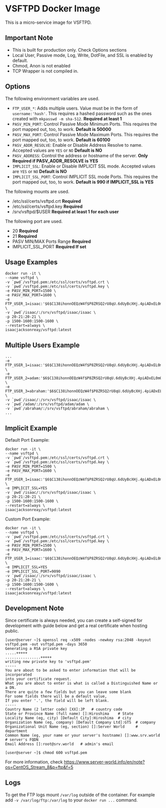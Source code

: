# VSFTPD Docker Image

This is a micro-service image for VSFTPD.

## Important Note
- This is built for production only. Check Options sections
- Local User, Passive mode, Log, Write, DotFile, and SSL is enabled by default. 
- Chmod, Anon is not enabled
- TCP Wrapper is not compiled in. 

## Options

The following environment variables are used.

- `FTP_USER_*`: Adds multiple users. Value must be in the form of `username:'hash'`. This requires a hashed password such as the ones created with `mkpasswd -m sha-512`. **Required at least 1**
- `PASV_MIN_PORT`: Control Passive Mode Minimum Ports. This requires the port mapped out, too, to work. **Default is 50000**
- `PASV_MAX_PORT`: Control Passive Mode Maximum Ports. This requires the port mapped out, too, to work. **Default is 60100**
- `PASV_ADDR_RESOLVE`: Enable or Disable Address Resolve to name. Accepted values are `YES` or `NO` **Default is NO**
- `PASV_ADDRESS`: Control the address or hostname of the server. **Only Required if PASV_ADDR_RESOLVE is YES**
- `IMPLICIT_SSL`: Enable or Disable IMPLICIT SSL mode. Accepted values are `YES` or `NO` **Default is NO**
- `IMPLICIT_SSL_PORT`: Control IMPLICIT SSL mode Ports. This requires the port mapped out, too, to work. **Default is 990 if IMPLICIT_SSL is YES**

The following mounts are used.

- /etc/ssl/certs/vsftpd.crt **Required**
- /etc/ssl/certs/vsftpd.key **Required**
- /srv/vsftpd/$USER **Required at least 1 for each user**

The following port are used.

- 20 **Required**
- 21 **Required**
- PASV MIN/MAX Ports Range **Required**
- IMPLICIT_SSL_PORT **Required If set**

## Usage Examples

```
docker run -it \
--name vsftpd \
-v `pwd`/vsftpd.pem:/etc/ssl/certs/vsftpd.crt \
-v `pwd`/vsftpd.pem:/etc/ssl/certs/vsftpd.key \
-e PASV_MIN_PORT=1500 \
-e PASV_MAX_PORT=1600 \
-e FTP_USER_1=isaac:'$6$C138ihonnOEQzW4f$P8ZRSQ2rU8qU.6dUyBcXHj.4piADxEL0mQskpBeBTAtjxBMobTohykzsBG8cYShgu9ciUp59AxDFvsn2asH2X0' \
-v `pwd`/isaac/:/srv/vsftpd/isaac/isaac \
-p 20-21:20-21 \
-p 1500-1600:1500-1600 \
--restart=always \
isaacjacksonreay/vsftpd:latest
```

## Multiple Users Example

```
...
-e FTP_USER_1=isaac:'$6$C138ihonnOEQzW4f$P8ZRSQ2rU8qU.6dUyBcXHj.4piADxEL0mQskpBeBTAtjxBMobTohykzsBG8cYShgu9ciUp59AxDFvsn2asH2X0' \
-e FTP_USER_2=adam:'$6$C138ihonnOEQzW4f$P8ZRSQ2rU8qU.6dUyBcXHj.4piADxEL0mQskpBeBTAtjxBMobTohykzsBG8cYShgu9ciUp59AxDFvsn2asH2X0' \
-e FTP_USER_3=abraham:'$6$C138ihonnOEQzW4f$P8ZRSQ2rU8qU.6dUyBcXHj.4piADxEL0mQskpBeBTAtjxBMobTohykzsBG8cYShgu9ciUp59AxDFvsn2asH2X0' \
-v `pwd`/isaac/:/srv/vsftpd/isaac/isaac \
-v `pwd`/adam/:/srv/vsftpd/adam/adam \
-v `pwd`/abraham/:/srv/vsftpd/abraham/abraham \
...
```

## Implicit Example

Default Port Example:
```
docker run -it \
--name vsftpd \
-v `pwd`/vsftpd.pem:/etc/ssl/certs/vsftpd.crt \
-v `pwd`/vsftpd.pem:/etc/ssl/certs/vsftpd.key \
-e PASV_MIN_PORT=1500 \
-e PASV_MAX_PORT=1600 \
-e FTP_USER_1=isaac:'$6$C138ihonnOEQzW4f$P8ZRSQ2rU8qU.6dUyBcXHj.4piADxEL0mQskpBeBTAtjxBMobTohykzsBG8cYShgu9ciUp59AxDFvsn2asH2X0' \
-e IMPLICIT_SSL=YES
-v `pwd`/isaac/:/srv/vsftpd/isaac/isaac \
-p 20-21:20-21 \
-p 1500-1600:1500-1600 \
--restart=always \
isaacjacksonreay/vsftpd:latest
```

Custom Port Example:
```
docker run -it \
--name vsftpd \
-v `pwd`/vsftpd.pem:/etc/ssl/certs/vsftpd.crt \
-v `pwd`/vsftpd.pem:/etc/ssl/certs/vsftpd.key \
-e PASV_MIN_PORT=1500 \
-e PASV_MAX_PORT=1600 \
-e FTP_USER_1=isaac:'$6$C138ihonnOEQzW4f$P8ZRSQ2rU8qU.6dUyBcXHj.4piADxEL0mQskpBeBTAtjxBMobTohykzsBG8cYShgu9ciUp59AxDFvsn2asH2X0' \
-e IMPLICIT_SSL=YES
-e IMPLICIT_SSL_PORT=9090
-v `pwd`/isaac/:/srv/vsftpd/isaac/isaac \
-p 20-21:20-21 \
-p 1500-1600:1500-1600 \
--restart=always \
isaacjacksonreay/vsftpd:latest
```

## Development Note

Since certificate is always needed, you can create a self-signed for development with guide below and get a real certificate when hosting public. 

```
[user@server ~]$ openssl req -x509 -nodes -newkey rsa:2048 -keyout vsftpd.pem -out vsftpd.pem -days 3650
Generating a RSA private key
.....+++++
................+++++
writing new private key to 'vsftpd.pem'
-----
You are about to be asked to enter information that will be incorporated
into your certificate request.
What you are about to enter is what is called a Distinguished Name or a DN.
There are quite a few fields but you can leave some blank
For some fields there will be a default value,
If you enter '.', the field will be left blank.
-----
Country Name (2 letter code) [XX]:JP   # country code
State or Province Name (full name) []:Hiroshima    # State
Locality Name (eg, city) [Default City]:Hiroshima  # city
Organization Name (eg, company) [Default Company Ltd]:GTS  # company
Organizational Unit Name (eg, section) []:Server World     # department
Common Name (eg, your name or your server's hostname) []:www.srv.world  # server's FQDN
Email Address []:root@srv.world   # admin's email

[user@server ~]$ chmod 600 vsftpd.pem
```

For more information, check https://www.server-world.info/en/note?os=CentOS_Stream_8&p=ftp&f=5

## Logs

To get the FTP logs mount `/var/log` outside of the container. For example add `-v /var/log/ftp:/var/log` to your `docker run ...` command.